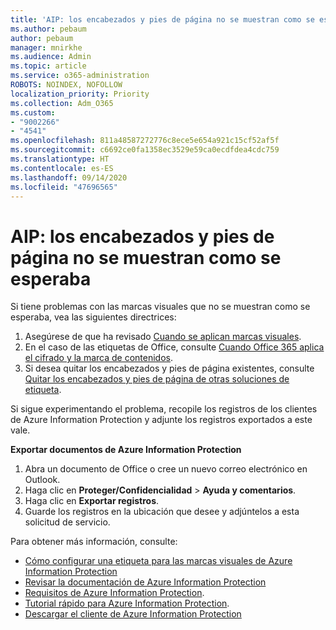 ```yaml
---
title: 'AIP: los encabezados y pies de página no se muestran como se esperaba'
ms.author: pebaum
author: pebaum
manager: mnirkhe
ms.audience: Admin
ms.topic: article
ms.service: o365-administration
ROBOTS: NOINDEX, NOFOLLOW
localization_priority: Priority
ms.collection: Adm_O365
ms.custom:
- "9002266"
- "4541"
ms.openlocfilehash: 811a48587272776c8ece5e654a921c15cf52af5f
ms.sourcegitcommit: c6692ce0fa1358ec3529e59ca0ecdfdea4cdc759
ms.translationtype: HT
ms.contentlocale: es-ES
ms.lasthandoff: 09/14/2020
ms.locfileid: "47696565"
---
```

# <a name="aip-headers-and-footers-not-displaying-as-expected"></a>AIP: los encabezados y pies de página no se muestran como se esperaba

Si tiene problemas con las marcas visuales que no se muestran como se esperaba, vea las siguientes directrices:

1. Asegúrese de que ha revisado [Cuando se aplican marcas visuales](https://docs.microsoft.com/azure/information-protection/configure-policy-markings#when-visual-markings-are-applied).
2. En el caso de las etiquetas de Office, consulte [Cuando Office 365 aplica el cifrado y la marca de contenidos](https://docs.microsoft.com/microsoft-365/compliance/sensitivity-labels-office-apps#when-office-apps-apply-content-marking-and-encryption).
3. Si desea quitar los encabezados y pies de página existentes, consulte [Quitar los encabezados y pies de página de otras soluciones de etiqueta](https://docs.microsoft.com/azure/information-protection/rms-client/client-admin-guide-customizations#remove-headers-and-footers-from-other-labeling-solutions).

Si sigue experimentando el problema, recopile los registros de los clientes de Azure Information Protection y adjunte los registros exportados a este vale.

**Exportar documentos de Azure Information Protection**

1. Abra un documento de Office o cree un nuevo correo electrónico en Outlook.
2. Haga clic en **Proteger/Confidencialidad** > **Ayuda y comentarios**.
3. Haga clic en **Exportar registros**.
4. Guarde los registros en la ubicación que desee y adjúntelos a esta solicitud de servicio.

Para obtener más información, consulte:

- [Cómo configurar una etiqueta para las marcas visuales de Azure Information Protection](https://docs.microsoft.com/azure/information-protection/configure-policy-markings)
- [Revisar la documentación de Azure Information Protection](https://docs.microsoft.com/azure/information-protection/what-is-information-protection)
- [Requisitos de Azure Information Protection](https://docs.microsoft.com/azure/information-protection/get-started/requirements).
- [Tutorial rápido para Azure Information Protection](https://docs.microsoft.com/azure/information-protection/get-started/infoprotect-quick-start-tutorial).
- [Descargar el cliente de Azure Information Protection](https://www.microsoft.com/download/details.aspx?id=53018)
